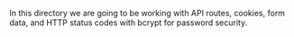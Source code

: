 In this directory we are going to be working with API routes, cookies, form data, and HTTP status codes with bcrypt for password security.